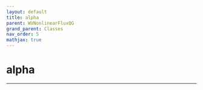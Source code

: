 ```yaml
---
layout: default
title: alpha
parent: WVNonlinearFluxQG
grand_parent: Classes
nav_order: 5
mathjax: true
---
```


#  alpha




---

